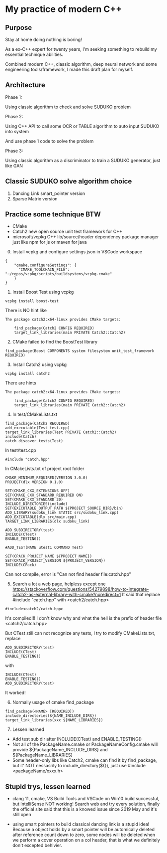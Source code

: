 # My practice of modern C++

## Purpose

Stay at home doing nothing is boring!

As a ex-C++ expert for twenty years, I'm seeking something to rebuild my essential technique abilities.

Combined modern C++, classic algorithm, deep neural network and some engineering tools/framework, I made this draft plan for myself.

## Architecture

Phase 1:

Using classic algorithm to check and solve SUDUKO problem

Phase 2:

Using C++ API to call some OCR or TABLE algorithm to auto input SUDUKO into system

And use phase 1 code to solve the problem

Phase 3:

Using classic algorithm as a discriminator to train a SUDUKO generator, just like GAN

## Classic SUDUKO solve algorithm choice

1. Dancing Link smart_pointer version
2. Sparse Matrix version

## Practice some technique BTW

- CMake
- Catch2    new open source unit test framework for C++
- microsoft/vcpkg   C++ lib/source/header dependency package manager just like npm for js or maven for java

0. Install vcpkg and configure settings.json in VSCode workspace
```
{
    "cmake.configureSettings": {
      "CMAKE_TOOLCHAIN_FILE": "~/repos/vcpkg/scripts/buildsystems/vcpkg.cmake"
    }
}
```

1. Install Boost Test using vcpkg
```
vcpkg install boost-test
```
There is NO hint like 
```
The package catch2:x64-linux provides CMake targets:

    find_package(Catch2 CONFIG REQUIRED)
    target_link_libraries(main PRIVATE Catch2::Catch2)
```
2. CMake failed to find the BoostTest library
```
find_package(Boost COMPONENTS system filesystem unit_test_framework REQUIRED)
```

3. Install Catch2 using vcpkg
```
vcpkg install catch2
```
There are hints 
```
The package catch2:x64-linux provides CMake targets:

    find_package(Catch2 CONFIG REQUIRED)
    target_link_libraries(main PRIVATE Catch2::Catch2)
```
4. In test/CMakeLists.txt
```
find_package(Catch2 REQUIRED)
add_executable(Test test.cpp)
target_link_libraries(Test PRIVATE Catch2::Catch2)
include(Catch)
catch_discover_tests(Test)
```

In test/test.cpp

```
#include "catch.hpp"
```

In CMakeLists.txt of project root folder
```
CMAKE_MINIMUM_REQUIRED(VERSION 3.0.0)
PROJECT(dlx VERSION 0.1.0)

SET(CMAKE_CXX_EXTENSIONS OFF)
SET(CMAKE_CXX_STANDARD_REQUIRED ON)
SET(CMAKE_CXX_STANDARD 20)
INCLUDE_DIRECTORIES(include)
SET(EXECUTABLE_OUTPUT_PATH ${PROJECT_SOURCE_DIR}/bin)
ADD_LIBRARY(sudoku_link STATIC src/sudoku_link.cpp)
ADD_EXECUTABLE(dlx src/main.cpp)
TARGET_LINK_LIBRARIES(dlx sudoku_link)

ADD_SUBDIRECTORY(test)
INCLUDE(CTest)
ENABLE_TESTING()

#ADD_TEST(NAME utest1 COMMAND Test)

SET(CPACK_PROJECT_NAME ${PROJECT_NAME})
SET(CPACK_PROJECT_VERSION ${PROJECT_VERSION})
INCLUDE(CPack)
```
Can not compile, error is "Can not find header file:catch.hpp"

5. Search a lot a web page, helpless except one
https://stackoverflow.com/questions/54279898/how-to-integrate-catch2-as-external-library-with-cmake?noredirect=1
It said that replace #include "catch.hpp" with <catch2/catch.hpp>

```
#include<catch2/catch.hpp>
```
It's compiled!!!  I don't know why and what the hell is the prefix of header file <catch2/catch.hpp>

But CTest still can not recognize any tests, I try to modify CMakeLists.txt, replace
```
ADD_SUBDIRECTORY(test)
INCLUDE(CTest)
ENABLE_TESTING()
```
with
```
INCLUDE(CTest)
ENABLE_TESTING()
ADD_SUBDIRECTORY(test)
```

It worked!

6. Normally usage of cmake find_package
```
find_package(<NAME> [REQUIRED]) 
include_directories(${NAME_INCLUDE_DIRS})
target_link_libraries(xxx ${NAME_LIBRARIES})
```

7. Lessen learned
- Add test sub dir after INCLUDE(CTest) and ENABLE_TESTING()
- Not all of the PackageName.cmake or PackageNameConfig.cmake will provide ${PackageName_INCLUDE_DIRS} and ${PackageName_LIBRARIES}
- Some header-only libs like Catch2, cmake can find it by find_package, but it' NOT nessasrily to include_directory(${}), just use #include <packageName/xxxx.h>

## Stupid trys, lessen learned
- clang 11, cmake, VS Build Tools and VSCode on Win10     build successful, but IntelliSense NOT working! Search web and try every solution, finally the official site said that this is a knowed issue since 2019 May and it's still open

- using smart pointers to build classical dancing link is a stupid idea! Because a object holds by a smart pointer will be automically deleted after reference count down to zero, some nodes will be deleted when we perform a cover operation on a col header, that is what we definitely don't excepted behivier.

